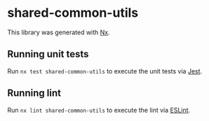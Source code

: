 # shared-common-utils

This library was generated with [Nx](https://nx.dev).

## Running unit tests

Run `nx test shared-common-utils` to execute the unit tests via [Jest](https://jestjs.io).

## Running lint

Run `nx lint shared-common-utils` to execute the lint via [ESLint](https://eslint.org/).
